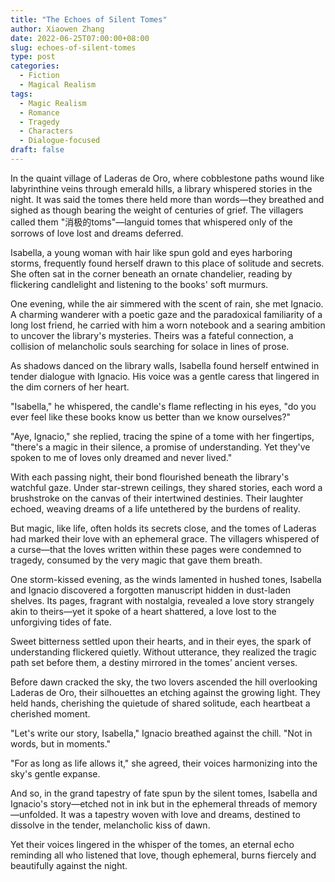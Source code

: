 ```yaml
---
title: "The Echoes of Silent Tomes"
author: Xiaowen Zhang
date: 2022-06-25T07:00:00+08:00
slug: echoes-of-silent-tomes
type: post
categories:
  - Fiction
  - Magical Realism
tags:
  - Magic Realism
  - Romance
  - Tragedy
  - Characters
  - Dialogue-focused
draft: false
---
```


In the quaint village of Laderas de Oro, where cobblestone paths wound like labyrinthine veins through emerald hills, a library whispered stories in the night. It was said the tomes there held more than words—they breathed and sighed as though bearing the weight of centuries of grief. The villagers called them "消极的toms"—languid tomes that whispered only of the sorrows of love lost and dreams deferred.

Isabella, a young woman with hair like spun gold and eyes harboring storms, frequently found herself drawn to this place of solitude and secrets. She often sat in the corner beneath an ornate chandelier, reading by flickering candlelight and listening to the books' soft murmurs.

One evening, while the air simmered with the scent of rain, she met Ignacio. A charming wanderer with a poetic gaze and the paradoxical familiarity of a long lost friend, he carried with him a worn notebook and a searing ambition to uncover the library's mysteries. Theirs was a fateful connection, a collision of melancholic souls searching for solace in lines of prose.

As shadows danced on the library walls, Isabella found herself entwined in tender dialogue with Ignacio. His voice was a gentle caress that lingered in the dim corners of her heart. 

"Isabella," he whispered, the candle's flame reflecting in his eyes, "do you ever feel like these books know us better than we know ourselves?"

"Aye, Ignacio," she replied, tracing the spine of a tome with her fingertips, "there's a magic in their silence, a promise of understanding. Yet they've spoken to me of loves only dreamed and never lived."

With each passing night, their bond flourished beneath the library's watchful gaze. Under star-strewn ceilings, they shared stories, each word a brushstroke on the canvas of their intertwined destinies. Their laughter echoed, weaving dreams of a life untethered by the burdens of reality.

But magic, like life, often holds its secrets close, and the tomes of Laderas had marked their love with an ephemeral grace. The villagers whispered of a curse—that the loves written within these pages were condemned to tragedy, consumed by the very magic that gave them breath.

One storm-kissed evening, as the winds lamented in hushed tones, Isabella and Ignacio discovered a forgotten manuscript hidden in dust-laden shelves. Its pages, fragrant with nostalgia, revealed a love story strangely akin to theirs—yet it spoke of a heart shattered, a love lost to the unforgiving tides of fate.

Sweet bitterness settled upon their hearts, and in their eyes, the spark of understanding flickered quietly. Without utterance, they realized the tragic path set before them, a destiny mirrored in the tomes’ ancient verses.

Before dawn cracked the sky, the two lovers ascended the hill overlooking Laderas de Oro, their silhouettes an etching against the growing light. They held hands, cherishing the quietude of shared solitude, each heartbeat a cherished moment.

"Let's write our story, Isabella," Ignacio breathed against the chill. "Not in words, but in moments."

"For as long as life allows it," she agreed, their voices harmonizing into the sky's gentle expanse.

And so, in the grand tapestry of fate spun by the silent tomes, Isabella and Ignacio's story—etched not in ink but in the ephemeral threads of memory—unfolded. It was a tapestry woven with love and dreams, destined to dissolve in the tender, melancholic kiss of dawn.

Yet their voices lingered in the whisper of the tomes, an eternal echo reminding all who listened that love, though ephemeral, burns fiercely and beautifully against the night.